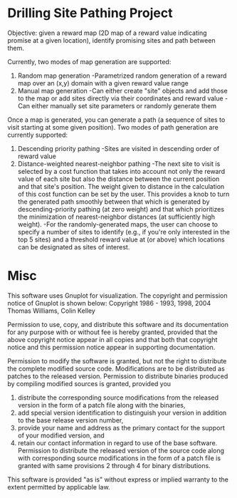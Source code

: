 # Drilling Site Pathing Project
Objective: given a reward map (2D map of a reward value indicating promise at a given location), identify promising sites and path between them.

Currently, two modes of map generation are supported:

  1. Random map generation
     -Parametrized random generation of a reward map over an (x,y) domain with a given reward value range
  2. Manual map generation
     -Can either create "site" objects and add those to the map or add sites directly via their coordinates and reward value
     -Can either manually set site parameters or randomly generate them

Once a map is generated, you can generate a path (a sequence of sites to visit starting at some given position). Two modes of path generation are currently supported:
  1. Descending priority pathing
    -Sites are visited in descending order of reward value
  2. Distance-weighted nearest-neighbor pathing
    -The next site to visit is selected by a cost function that takes into account not only the reward value of each site but also the distance between the current position and that site's position. The weight given to distance in the calculation of this cost function can be set by the user. This provides a knob to turn the generated path smoothly between that which is generated by descending-priority pathing (at zero weight) and that which prioritizes the minimization of nearest-neighbor distances (at sufficiently high weight).
    -For the randomly-generated maps, the user can choose to specify a number of sites to identify (e.g., if you're only interested in the top 5 sites) and a threshold reward value at (or above) which locations can be designated as sites of interest.


# Misc

This software uses Gnuplot for visualization. The copyright and permission notice of Gnuplot is shown below:
Copyright 1986 - 1993, 1998, 2004   Thomas Williams, Colin Kelley

Permission to use, copy, and distribute this software and its
documentation for any purpose with or without fee is hereby granted,
provided that the above copyright notice appear in all copies and
that both that copyright notice and this permission notice appear
in supporting documentation.

Permission to modify the software is granted, but not the right to
distribute the complete modified source code.  Modifications are to
be distributed as patches to the released version.  Permission to
distribute binaries produced by compiling modified sources is granted,
provided you
  1. distribute the corresponding source modifications from the
   released version in the form of a patch file along with the binaries,
  2. add special version identification to distinguish your version
   in addition to the base release version number,
  3. provide your name and address as the primary contact for the
   support of your modified version, and
  4. retain our contact information in regard to use of the base
   software.
Permission to distribute the released version of the source code along
with corresponding source modifications in the form of a patch file is
granted with same provisions 2 through 4 for binary distributions.

This software is provided "as is" without express or implied warranty
to the extent permitted by applicable law.
